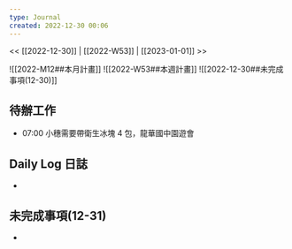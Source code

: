 ```yaml
---
type: Journal
created: 2022-12-30 00:06
---
```

<< [[2022-12-30]] | [[2022-W53]] | [[2023-01-01]] >>

![[2022-M12##本月計畫]]
![[2022-W53##本週計畫]]
![[2022-12-30##未完成事項(12-30)]]

## 待辦工作
- 07:00 小穗需要帶衛生冰塊 4 包，龍華國中園遊會

## Daily Log 日誌
- 

## 未完成事項(12-31)
- 